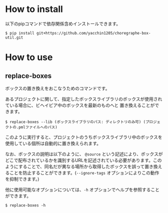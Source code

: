 # How to install

以下のpipコマンドで依存関係含めインストールできます。

```
$ pip install git+https://github.com/yacchin1205/choregraphe-box-util.git
```

# How to use

## replace-boxes

ボックスの置き換えをおこなうためのコマンドです。

あるプロジェクトに関して、指定したボックスライブラリのボックスが使用されている場合に、ビヘイビア中のボックスを最新のものへと
置き換えることができます。

```
$ replace-boxes --lib (ボックスライブラリのパス: ディレクトリのみ可) (プロジェクトの.pmlファイルへのパス)
```

このように実行すると、プロジェクトのうちボックスライブラリ中のボックスを使用している個所は自動的に置き換えられます。

なお、ボックスの説明は以下のように、 `@source` という記述により、ボックスがどこで配布されているかを識別するURLを記述されている必要があります。このようにすることで、同名だが異なる場所から取得したボックスを誤って置き換えることを防止することができます。(`--ignore-tags` オプションによりこの動作を抑制できます。)

他に使用可能なオプションについては、`-h` オプションでヘルプを参照することができます。

```
$ replace-boxes -h
```
